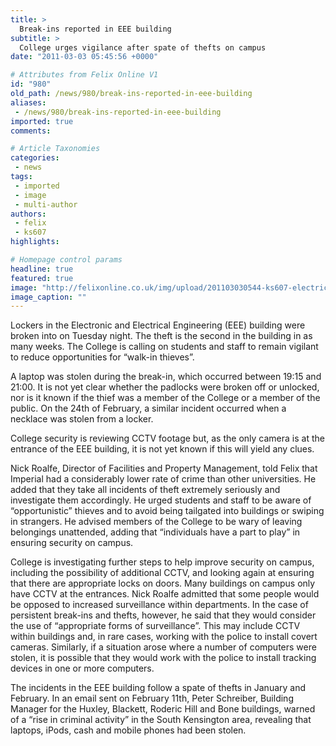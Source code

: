 ```yaml
---
title: >
  Break-ins reported in EEE building
subtitle: >
  College urges vigilance after spate of thefts on campus
date: "2011-03-03 05:45:56 +0000"

# Attributes from Felix Online V1
id: "980"
old_path: /news/980/break-ins-reported-in-eee-building
aliases:
 - /news/980/break-ins-reported-in-eee-building
imported: true
comments:

# Article Taxonomies
categories:
 - news
tags:
 - imported
 - image
 - multi-author
authors:
 - felix
 - ks607
highlights:

# Homepage control params
headline: true
featured: true
image: "http://felixonline.co.uk/img/upload/201103030544-ks607-electric.jpg"
image_caption: ""
---
```


Lockers in the Electronic and Electrical Engineering (EEE) building were broken into on Tuesday night. The theft is the second in the building in as many weeks. The College is calling on students and staff to remain vigilant to reduce opportunities for “walk-in thieves”.

A laptop was stolen during the break-in, which occurred between 19:15 and 21:00. It is not yet clear whether the padlocks were broken off or unlocked, nor is it known if the thief was a member of the College or a member of the public. On the 24th of February, a similar incident occurred when a necklace was stolen from a locker.

College security is reviewing CCTV footage but, as the only camera is at the entrance of the EEE building, it is not yet known if this will yield any clues.

Nick Roalfe, Director of Facilities and Property Management, told Felix that Imperial had a considerably lower rate of crime than other universities. He added that they take all incidents of theft extremely seriously and investigate them accordingly. He urged students and staff to be aware of “opportunistic” thieves and to avoid being tailgated into buildings or swiping in strangers. He advised members of the College to be wary of leaving belongings unattended, adding that “individuals have a part to play” in ensuring security on campus.

College is investigating further steps to help improve security on campus, including the possibility of additional CCTV, and looking again at ensuring that there are appropriate locks on doors. Many buildings on campus only have CCTV at the entrances. Nick Roalfe admitted that some people would be opposed to increased surveillance within departments. In the case of persistent break-ins and thefts, however, he said that they would consider the use of “appropriate forms of surveillance”. This may include CCTV within buildings and, in rare cases, working with the police to install covert cameras. Similarly, if a situation arose where a number of computers were stolen, it is possible that they would work with the police to install tracking devices in one or more computers.

The incidents in the EEE building follow a spate of thefts in January and February. In an email sent on February 11th, Peter Schreiber, Building Manager for the Huxley, Blackett, Roderic Hill and Bone buildings, warned of a “rise in criminal activity” in the South Kensington area, revealing that laptops, iPods, cash and mobile phones had been stolen.
